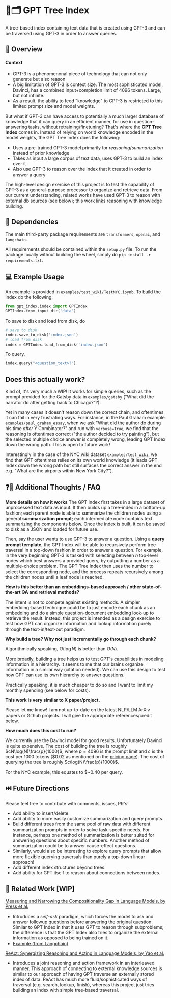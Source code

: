 # 🌲🗂️ ️GPT Tree Index

A tree-based index containing text data that is created using GPT-3 and can be traversed using GPT-3 in order to answer queries.

## 🚀 Overview

#### Context
- GPT-3 is a phenomenonal piece of technology that can not only generate but also reason
- A big limitation of GPT-3 is context size. The most sophisticated model, Davinci, has a combined input+completion limit of 4096 tokens. Large, but not infinite.
- As a result, the ability to feed "knowledge" to GPT-3 is restricted to this limited prompt size and model weights.

But what if GPT-3 can have access to potentially a much larger database of knowledge that it can query in an efficient manner, for use in question-answering tasks, without retraining/finetuning? That's where the **GPT Tree Index** comes in. Instead of relying on world knowledge encoded in the model weights, the GPT Tree Index does the following:
- Uses a pre-trained GPT-3 model primarily for *reasoning*/*summarization* instead of prior knowledge
- Takes as input a large corpus of text data, uses GPT-3 to build an index over it
- Also use GPT-3 to reason over the index that it created in order to answer a query

The high-level design exercise of this project is to test the capability of GPT-3 as a general-purpose processor to organize and retrieve data. From our current understanding, related works have used GPT-3 to reason with external db sources (see below); this work links reasoning with knowledge building.

## 🔧 Dependencies

The main third-party package requirements are `transformers`, `openai`, and `langchain`.

All requirements should be contained within the `setup.py` file. To run the package locally without building the wheel, simply do `pip install -r requirements.txt`. 

## 💻 Example Usage

An example is provided in `examples/test_wiki/TestNYC.ipynb`. To build the index do the following:
```python
from gpt_index.index import GPTIndex
GPTIndex.from_input_dir('data')
```

To save to disk and load from disk, do
```python
# save to disk
index.save_to_disk('index.json')
# load from disk
index = GPTIndex.load_from_disk('index.json')
```

To query,
```python
index.query("<question_text>?")
```

## Does this actually work?

Kind of, it's very much a WIP! It works for simple queries, such as the prompt provided for the Gatsby data in `examples/gatsby` ("What did the narrator do after getting back to Chicago?"?). 

Yet in many cases it doesn't reason down the correct chain, and oftentimes it can fail in very frustrating ways. For instance, in the Paul Graham example `examples/paul_graham_essay`, when we ask "What did the author do during his time *after* Y Combinator?" and run with `verbose=True`, we find that the reasoning is oftentimes correct ("the author decided to try painting"), but the selected multiple choice answer is completely wrong, leading GPT Index down the wrong path. This is open to future work! 

Interestingly in the case of the NYC wiki dataset `examples/test_wiki`, we find that GPT oftentimes relies on its own world knowledge (it leads GPT Index down the wrong path but still surfaces the correct answer in the end e.g. "What are the airports within New York City?").


## ❓🧠 Additional Thoughts / FAQ

**More details on how it works**
The GPT Index first takes in a large dataset of unprocessed text data as input. It then builds up a tree-index in a bottom-up fashion; each parent node is able to summarize the children nodes using a general **summarization prompt**; each intermediate node contains text summarizing the components below. Once the index is built, it can be saved to disk as a JSON and loaded for future use. 

Then, say the user wants to use GPT-3 to answer a question. Using a **query prompt template**, the GPT Index will be able to recursively perform tree traversal in a top-down fashion in order to answer a question. For example, in the very beginning GPT-3 is tasked with selecting between *n* top-level nodes which best answers a provided query, by outputting a number as a multiple-choice problem. The GPT Tree Index then uses the number to select the corresponding node, and the process repeats recursively among the children nodes until a leaf node is reached.


**How is this better than an embeddings-based approach / other state-of-the-art QA and retrieval methods?**

The intent is not to compete against existing methods. A simpler embedding-based technique could be to just encode each chunk as an embedding and do a simple question-document embedding look-up to retrieve the result. Instead, this project is intended as a design exercise to test how GPT can organize information and lookup information purely through the text-in/text-out paradigm.

**Why build a tree? Why not just incrementally go through each chunk?**

Algorithmically speaking, $O(\log N)$ is better than $O(N)$.

More broadly, building a tree helps us to test GPT's capabilities in modeling information in a hierarchy. It seems to me that our brains organize information in a similar way (citation needed). We can use this design to test how GPT can use its own hierarchy to answer questions.

Practically speaking, it is much cheaper to do so and I want to limit my monthly spending (see below for costs).

**This work is very similar to X paper/project.**

Please let me know! I am not up-to-date on the latest NLP/LLM ArXiv papers or Github projects. I will give the appropriate references/credit below.

**How much does this cost to run?**

We currently use the Davinci model for good results. Unfortunately Davinci is quite expensive. The cost of building the tree is roughly 
$cN\log(N)\frac{p}{1000}$, where $p=4096$ is the prompt limit and $c$ is the cost per 1000 tokens ($0.02 as mentioned on the [pricing page](https://openai.com/api/pricing/)). The cost of querying the tree is roughly 
$c\log(N)\frac{p}{1000}$.

For the NYC example, this equates to \$~0.40 per query.

## ⏭️ Future Directions
Please feel free to contribute with comments, issues, PR's! 
- Add ability to insert/delete.
- Add ability to more easily customize summarization and query prompts.
- Build different trees from the same pool of raw data with different summarization prompts in order to solve task-specific needs. For instance, perhaps one method of summarization is better suited for answering questions about specific numbers. Another method of summarization could be to answer cause-effect questions.
- Similarly, would also be interesting to explore query prompts that allow more flexible querying traversals than purely a top-down linear approach!
- Add different index structures beyond trees.
- Add ability for GPT itself to reason about connections between nodes.


## 🔬 Related Work [WIP]

[Measuring and Narrowing the Compositionality Gap in Language Models, by Press et al.](https://arxiv.org/abs/2210.03350)
- Introduces a *self-ask* paradigm, which forces the model to ask and answer followup questions before answering the original question. Similar to GPT Index in that it uses GPT to reason through subproblems; the difference is that the GPT Index also tries to organize the external information as opposed to being trained on it.
- [Example (from Langchain)](https://github.com/hwchase17/langchain/blob/master/examples/self_ask_with_search.ipynb)


[ReAct: Synergizing Reasoning and Acting in Language Models, by Yao et al.](https://arxiv.org/abs/2210.03629)
- Introduces a joint reasoning and action framework in an interleaved manner. This approach of connecting to external knowledge sources is similar to our approach of having GPT traverse an externally stored index of data. ReAct has much more fluid/sophisticated ways of traversal (e.g. search, lookup, finish), whereas this project just tries building an index with simple tree-based traversal.

